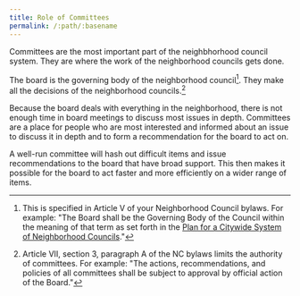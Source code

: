 ```yaml
---
title: Role of Committees
permalink: /:path/:basename
---
```


Committees are
the most important part
of the neighbhorhood council system.
They are where
the work
of the neighborhood councils
gets done.

The board is the governing body
of the neighborhood council[^governingbody].
They make
all the decisions
of the neighborhood councils.[^subjecttoapproval]

Because
the board deals with
everything in the neighborhood,
there is not
enough time
in board meetings
to discuss
most issues
in depth.
Committees are
a place
for people
who are most
interested and informed
about an issue
to discuss it
in depth
and to form
a recommendation
for the board
to act on.

A well-run committee
will hash out
difficult items
and issue recommendations
to the board
that have broad support.
This then
makes it possible
for the board
to act faster
and more efficiently
on a wider
range of items.

[^governingbody]:
    This is specified
    in Article V
    of your Neighborhood Council bylaws.
    For example:
    "The Board shall be
    the Governing Body
    of the Council
    within the meaning
    of that term
    as set forth in
    the [Plan
    for a Citywide System
    of Neighborhood Councils](https://empowerla.org/wp-content/uploads/2012/12/Plan_Amended_12-18-131.pdf)."

[^subjecttoapproval]:
    Article VII, section 3, paragraph A
    of the NC bylaws
    limits the authority
    of committees.
    For example:
    "The actions, recommendations, and policies
    of all committees
    shall be subject
    to approval
    by official action
    of the Board."
